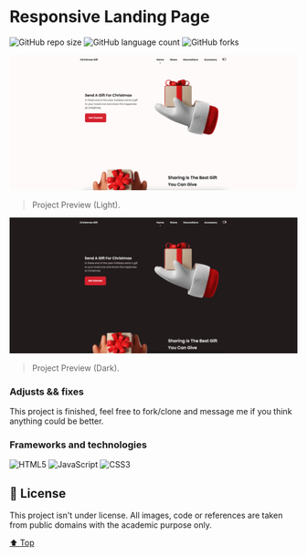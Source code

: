 # Responsive Landing Page

![GitHub repo size](https://img.shields.io/github/repo-size/mmaachado/responsive-landing-page?style=for-the-badge)
![GitHub language count](https://img.shields.io/github/languages/count/mmaachado/responsive-landing-page?style=for-the-badge)
![GitHub forks](https://img.shields.io/github/forks/mmaachado/responsive-landing-page?style=for-the-badge)

<img src="/src/img/project-preview.png" alt="project-preview.png">

> Project Preview (Light).

<img src="/src/img/project-preview-dark.png" alt="project-preview-dark.png">

> Project Preview (Dark).


### Adjusts && fixes

This project is finished, feel free to fork/clone and message me if you think anything could be better.

### Frameworks and technologies
![HTML5](https://img.shields.io/badge/html5-%23E34F26.svg?style=for-the-badge&logo=html5&logoColor=white)
![JavaScript](https://img.shields.io/badge/javascript-%23323330.svg?style=for-the-badge&logo=javascript&logoColor=%23F7DF1E)
![CSS3](https://img.shields.io/badge/css3-%231572B6.svg?style=for-the-badge&logo=css3&logoColor=white)

## 📝 License

This project isn't under license. All images, code or references are taken from public domains with the academic purpose only.


[⬆ Top](#Responsive-Landing-Page)<br>
